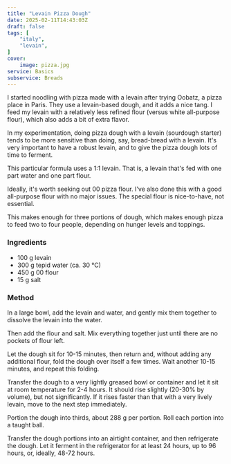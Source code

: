 ```yaml
---
title: "Levain Pizza Dough"
date: 2025-02-11T14:43:03Z
draft: false
tags: [
    "italy",
    "levain",
]
cover:
    image: pizza.jpg
service: Basics
subservice: Breads
---
```


I started noodling with pizza made with a levain after trying Oobatz, a pizza place in Paris. They use a levain-based dough, and it adds a nice tang. I feed my levain with a relatively less refined flour (versus white all-purpose flour), which also adds a bit of extra flavor.

In my experimentation, doing pizza dough with a levain (sourdough starter) tends to be more sensitive than doing, say, bread-bread with a levain. It's very important to have a robust levain, and to give the pizza dough lots of time to ferment.

This particular formula uses a 1:1 levain. That is, a levain that's fed with one part water and one part flour.

Ideally, it's worth seeking out 00 pizza flour. I've also done this with a good all-purpose flour with no major issues. The special flour is nice-to-have, not essential.

This makes enough for three portions of dough, which makes enough pizza to feed two to four people, depending on hunger levels and toppings.

### Ingredients

* 100 g levain
* 300 g tepid water (ca. 30 °C)
* 450 g 00 flour
* 15 g salt

### Method

In a large bowl, add the levain and water, and gently mix them together to dissolve the levain into the water.

Then add the flour and salt. Mix everything together just until there are no pockets of flour left.

Let the dough sit for 10-15 minutes, then return and, without adding any additional flour, fold the dough over itself a few times. Wait another 10-15 minutes, and repeat this folding.

Transfer the dough to a very lightly greased bowl or container and let it sit at room temperature for 2-4 hours. It should rise slightly (20-30% by volume), but not significantly. If it rises faster than that with a very lively levain, move to the next step immediately.

Portion the dough into thirds, about 288 g per portion. Roll each portion into a taught ball.

Transfer the dough portions into an airtight container, and then refrigerate the dough. Let it ferment in the refrigerator for at least 24 hours, up to 96 hours, or, ideally, 48-72 hours.
